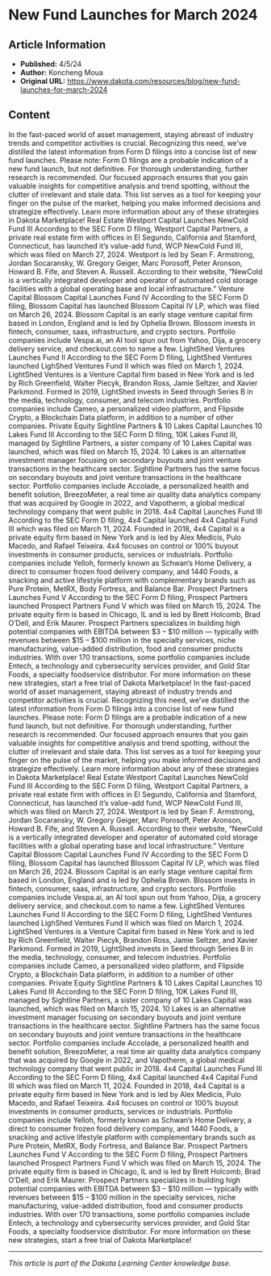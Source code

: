 # New Fund Launches for March 2024

## Article Information
- **Published:** 4/5/24
- **Author:** Koncheng Moua
- **Original URL:** https://www.dakota.com/resources/blog/new-fund-launches-for-march-2024

## Content

In the fast-paced world of asset management, staying abreast of industry trends and competitor activities is crucial. Recognizing this need, we’ve distilled the latest information from Form D filings into a concise list of new fund launches. Please note: Form D filings are a probable indication of a new fund launch, but not definitive. For thorough understanding, further research is recommended. Our focused approach ensures that you gain valuable insights for competitive analysis and trend spotting, without the clutter of irrelevant and stale data. This list serves as a tool for keeping your finger on the pulse of the market, helping you make informed decisions and strategize effectively. Learn more information about any of these strategies in Dakota Marketplace! Real Estate Westport Capital Launches NewCold Fund III According to the SEC Form D filing, Westport Capital Partners, a private real estate firm with offices in El Segundo, California and Stamford, Connecticut, has launched it’s value-add fund, WCP NewCold Fund III, which was filed on March 27, 2024. Westport is led by Sean F. Armstrong, Jordan Socaransky, W. Gregory Geiger, Marc Porosoff, Peter Aronson, Howard B. Fife, and Steven A. Russell. According to their website, “NewCold is a vertically integrated developer and operator of automated cold storage facilities with a global operating base and local infrastructure.” Venture Capital Blossom Capital Launches Fund IV According to the SEC Form D filing, Blossom Capital has launched Blossom Capital IV LP, which was filed on March 26, 2024. Blossom Capital is an early stage venture capital firm based in London, England and is led by Ophelia Brown. Blossom invests in fintech, consumer, saas, infrastructure, and crypto sectors. Portfolio companies include Vespa.ai, an AI tool spun out from Yahoo, Dija, a grocery delivery service, and checkout.com to name a few. LightShed Ventures Launches Fund II According to the SEC Form D filing, LightShed Ventures launched LighShed Ventures Fund II which was filed on March 1, 2024. LightShed Ventures is a Venture Capital firm based in New York and is led by Rich Greenfield, Walter Piecyk, Brandon Ross, Jamie Seltzer, and Xavier Parkmond. Formed in 2019, LightShed invests in Seed through Series B in the media, technology, consumer, and telecom industries. Portfolio companies include Cameo, a personalized video platform, and Flipside Crypto, a Blockchain Data platform, in addition to a number of other companies. Private Equity Sightline Partners & 10 Lakes Capital Launches 10 Lakes Fund III According to the SEC Form D filing, 10K Lakes Fund III, managed by Sightline Partners, a sister company of 10 Lakes Capital was launched, which was filed on March 15, 2024. 10 Lakes is an alternative investment manager focusing on secondary buyouts and joint venture transactions in the healthcare sector. Sightline Partners has the same focus on secondary buyouts and joint venture transactions in the healthcare sector. Portfolio companies include Accolade, a personalized health and benefit solution, BreezoMeter, a real time air quality data analytics company that was acquired by Google in 2022, and Vapotherm, a global medical technology company that went public in 2018. 4x4 Capital Launches Fund III According to the SEC Form D filing, 4x4 Capital launched 4x4 Capital Fund III which was filed on March 11, 2024. Founded in 2018, 4x4 Capital is a private equity firm based in New York and is led by Alex Medicis, Pulo Macedo, and Rafael Teixeira. 4x4 focuses on control or 100% buyout investments in consumer products, services or industrials. Portfolio companies include Yelloh, formerly known as Schwan’s Home Delivery, a direct to consumer frozen food delivery company, and 1440 Foods, a snacking and active lifestyle platform with complementary brands such as Pure Protein, MetRX, Body Fortress, and Balance Bar. Prospect Partners Launches Fund V According to the SEC Form D filing, Prospect Partners launched Prospect Partners Fund V which was filed on March 15, 2024. The private equity firm is based in Chicago, IL and is led by Brett Holcomb, Brad O’Dell, and Erik Maurer. Prospect Partners specializes in building high potential companies with EBITDA between $3 – $10 million — typically with revenues between $15 – $100 million in the specialty services, niche manufacturing, value-added distribution, food and consumer products industries. With over 170 transactions, some portfolio companies include Entech, a technology and cybersecurity services provider, and Gold Star Foods, a specialty foodservice distributor. For more information on these new strategies, start a free trial of Dakota Marketplace! In the fast-paced world of asset management, staying abreast of industry trends and competitor activities is crucial. Recognizing this need, we’ve distilled the latest information from Form D filings into a concise list of new fund launches. Please note: Form D filings are a probable indication of a new fund launch, but not definitive. For thorough understanding, further research is recommended. Our focused approach ensures that you gain valuable insights for competitive analysis and trend spotting, without the clutter of irrelevant and stale data. This list serves as a tool for keeping your finger on the pulse of the market, helping you make informed decisions and strategize effectively. Learn more information about any of these strategies in Dakota Marketplace! Real Estate Westport Capital Launches NewCold Fund III According to the SEC Form D filing, Westport Capital Partners, a private real estate firm with offices in El Segundo, California and Stamford, Connecticut, has launched it’s value-add fund, WCP NewCold Fund III, which was filed on March 27, 2024. Westport is led by Sean F. Armstrong, Jordan Socaransky, W. Gregory Geiger, Marc Porosoff, Peter Aronson, Howard B. Fife, and Steven A. Russell. According to their website, “NewCold is a vertically integrated developer and operator of automated cold storage facilities with a global operating base and local infrastructure.” Venture Capital Blossom Capital Launches Fund IV According to the SEC Form D filing, Blossom Capital has launched Blossom Capital IV LP, which was filed on March 26, 2024. Blossom Capital is an early stage venture capital firm based in London, England and is led by Ophelia Brown. Blossom invests in fintech, consumer, saas, infrastructure, and crypto sectors. Portfolio companies include Vespa.ai, an AI tool spun out from Yahoo, Dija, a grocery delivery service, and checkout.com to name a few. LightShed Ventures Launches Fund II According to the SEC Form D filing, LightShed Ventures launched LighShed Ventures Fund II which was filed on March 1, 2024. LightShed Ventures is a Venture Capital firm based in New York and is led by Rich Greenfield, Walter Piecyk, Brandon Ross, Jamie Seltzer, and Xavier Parkmond. Formed in 2019, LightShed invests in Seed through Series B in the media, technology, consumer, and telecom industries. Portfolio companies include Cameo, a personalized video platform, and Flipside Crypto, a Blockchain Data platform, in addition to a number of other companies. Private Equity Sightline Partners & 10 Lakes Capital Launches 10 Lakes Fund III According to the SEC Form D filing, 10K Lakes Fund III, managed by Sightline Partners, a sister company of 10 Lakes Capital was launched, which was filed on March 15, 2024. 10 Lakes is an alternative investment manager focusing on secondary buyouts and joint venture transactions in the healthcare sector. Sightline Partners has the same focus on secondary buyouts and joint venture transactions in the healthcare sector. Portfolio companies include Accolade, a personalized health and benefit solution, BreezoMeter, a real time air quality data analytics company that was acquired by Google in 2022, and Vapotherm, a global medical technology company that went public in 2018. 4x4 Capital Launches Fund III According to the SEC Form D filing, 4x4 Capital launched 4x4 Capital Fund III which was filed on March 11, 2024. Founded in 2018, 4x4 Capital is a private equity firm based in New York and is led by Alex Medicis, Pulo Macedo, and Rafael Teixeira. 4x4 focuses on control or 100% buyout investments in consumer products, services or industrials. Portfolio companies include Yelloh, formerly known as Schwan’s Home Delivery, a direct to consumer frozen food delivery company, and 1440 Foods, a snacking and active lifestyle platform with complementary brands such as Pure Protein, MetRX, Body Fortress, and Balance Bar. Prospect Partners Launches Fund V According to the SEC Form D filing, Prospect Partners launched Prospect Partners Fund V which was filed on March 15, 2024. The private equity firm is based in Chicago, IL and is led by Brett Holcomb, Brad O’Dell, and Erik Maurer. Prospect Partners specializes in building high potential companies with EBITDA between $3 – $10 million — typically with revenues between $15 – $100 million in the specialty services, niche manufacturing, value-added distribution, food and consumer products industries. With over 170 transactions, some portfolio companies include Entech, a technology and cybersecurity services provider, and Gold Star Foods, a specialty foodservice distributor. For more information on these new strategies, start a free trial of Dakota Marketplace!

---

*This article is part of the Dakota Learning Center knowledge base.*